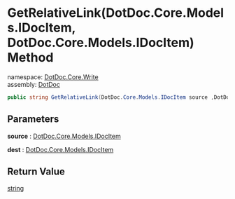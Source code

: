﻿# GetRelativeLink\(DotDoc\.Core\.Models\.IDocItem, DotDoc\.Core\.Models\.IDocItem\) Method

namespace: [DotDoc\.Core\.Write](../../DotDoc.Core.Write.md)<br />
assembly: [DotDoc](../../../DotDoc.md)



```csharp
public string GetRelativeLink(DotDoc.Core.Models.IDocItem source ,DotDoc.Core.Models.IDocItem dest);
```

## Parameters

__source__ : [DotDoc\.Core\.Models\.IDocItem](../../../DotDoc/DotDoc.Core.Models/IDocItem.md)



__dest__ : [DotDoc\.Core\.Models\.IDocItem](../../../DotDoc/DotDoc.Core.Models/IDocItem.md)



## Return Value

[string](https://docs.microsoft.com/ja-jp/dotnet/api/System.String)



